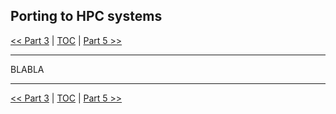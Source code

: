 ## Porting to HPC systems

 [\<\< Part 3](https://github.com/PawseySC/bio-workshop-18/blob/master/3.wgs_workflow.md)
 | [TOC](https://github.com/PawseySC/bio-workshop-18/blob/master/TableOfContents.md) |
 [Part 5 \>\>](https://github.com/PawseySC/bio-workshop-18/blob/master/5.sincell_workflow.md)
______

BLABLA


______
 [\<\< Part 3](https://github.com/PawseySC/bio-workshop-18/blob/master/3.wgs_workflow.md)
 | [TOC](https://github.com/PawseySC/bio-workshop-18/blob/master/TableOfContents.md) |
 [Part 5 \>\>](https://github.com/PawseySC/bio-workshop-18/blob/master/5.sincell_workflow.md)
